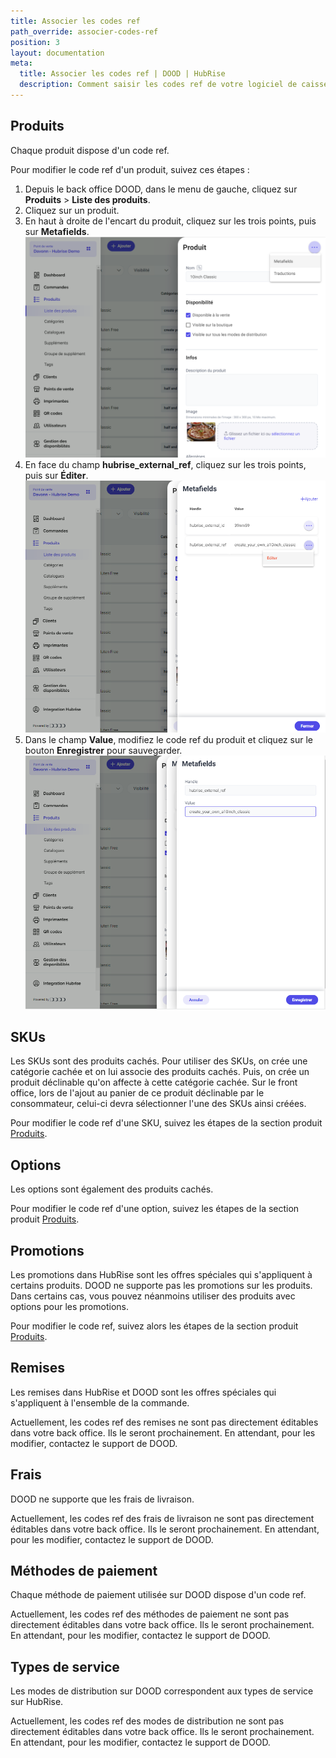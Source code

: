 ```yaml
---
title: Associer les codes ref
path_override: associer-codes-ref
position: 3
layout: documentation
meta:
  title: Associer les codes ref | DOOD | HubRise
  description: Comment saisir les codes ref de votre logiciel de caisse dans votre menu DOOD, en utilisant le gestionnaire de menu de DOOD.
---
```


## Produits

Chaque produit dispose d'un code ref.

Pour modifier le code ref d'un produit, suivez ces étapes :

1. Depuis le back office DOOD, dans le menu de gauche, cliquez sur **Produits** > **Liste des produits**.
2. Cliquez sur un produit.
3. En haut à droite de l'encart du produit, cliquez sur les trois points, puis sur **Metafields**.
   ![Associer les codes ref - Produit](./images/003-dood-product.png)
4. En face du champ **hubrise_external_ref**, cliquez sur les trois points, puis sur **Éditer**.
   ![Associer les codes ref - Produit Metafields](./images/004-dood-product-metafields.png)
5. Dans le champ **Value**, modifiez le code ref du produit et cliquez sur le bouton **Enregistrer** pour sauvegarder.
   ![Associer les codes ref - Produit Value](./images/005-dood-product-value.png)

## SKUs

Les SKUs sont des produits cachés. Pour utiliser des SKUs, on crée une catégorie cachée et on lui associe des produits cachés. Puis, on crée un produit déclinable qu'on affecte à cette catégorie cachée.
Sur le front office, lors de l'ajout au panier de ce produit déclinable par le consommateur, celui-ci devra sélectionner l'une des SKUs ainsi créées.

Pour modifier le code ref d'une SKU, suivez les étapes de la section produit [Produits](#produits).

## Options

Les options sont également des produits cachés.

Pour modifier le code ref d'une option, suivez les étapes de la section produit [Produits](#produits).

## Promotions

Les promotions dans HubRise sont les offres spéciales qui s'appliquent à certains produits. DOOD ne supporte pas les promotions sur les produits. Dans certains cas, vous pouvez néanmoins utiliser des produits avec options pour les promotions.

Pour modifier le code ref, suivez alors les étapes de la section produit [Produits](#produits).

## Remises

Les remises dans HubRise et DOOD sont les offres spéciales qui s'appliquent à l'ensemble de la commande.

Actuellement, les codes ref des remises ne sont pas directement éditables dans votre back office. Ils le seront prochainement. En attendant, pour les modifier, contactez le support de DOOD.

## Frais

DOOD ne supporte que les frais de livraison.

Actuellement, les codes ref des frais de livraison ne sont pas directement éditables dans votre back office. Ils le seront prochainement. En attendant, pour les modifier, contactez le support de DOOD.

## Méthodes de paiement

Chaque méthode de paiement utilisée sur DOOD dispose d'un code ref.

Actuellement, les codes ref des méthodes de paiement ne sont pas directement éditables dans votre back office. Ils le seront prochainement. En attendant, pour les modifier, contactez le support de DOOD.

## Types de service

Les modes de distribution sur DOOD correspondent aux types de service sur HubRise.

Actuellement, les codes ref des modes de distribution ne sont pas directement éditables dans votre back office. Ils le seront prochainement. En attendant, pour les modifier, contactez le support de DOOD.
